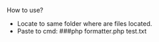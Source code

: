 How to use?
- Locate to same folder where are files located.
- Paste to cmd: ###php formatter.php test.txt
